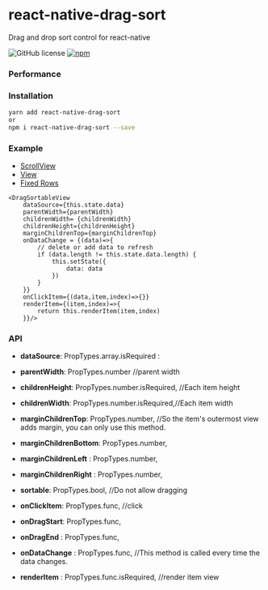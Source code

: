 # react-native-drag-sort
Drag and drop sort control for react-native


![GitHub license](https://img.shields.io/badge/license-MIT-green.svg)
[![npm](https://img.shields.io/npm/v/react-native-drag-sort.svg?style=flat)](https://npmjs.com/package/react-native-drag-sort)

### Performance

### Installation
```bash
yarn add react-native-drag-sort
or
npm i react-native-drag-sort --save 
```

### Example
- [ScrollView](https://github.com/mochixuan/react-native-drag-sort/blob/master/Example/app/container/ScrollPage.js)
- [View](https://github.com/mochixuan/react-native-drag-sort/blob/master/Example/app/container/NonScrollPage.js)
- [Fixed Rows](https://github.com/mochixuan/react-native-drag-sort/blob/master/Example/app/container/FixedRowsPage.js)

``` react
<DragSortableView
    dataSource={this.state.data}
    parentWidth={parentWidth}
    childrenWidth= {childrenWidth}
    childrenHeight={childrenHeight}
    marginChildrenTop={marginChildrenTop}
    onDataChange = {(data)=>{
        // delete or add data to refresh
        if (data.length != this.state.data.length) {
            this.setState({
                data: data
            })
        }
    }}
    onClickItem={(data,item,index)=>{}}
    renderItem={(item,index)=>{
        return this.renderItem(item,index)
    }}/>

```

### API
- **dataSource**: PropTypes.array.isRequired :
- **parentWidth**: PropTypes.number //parent width
- **childrenHeight**: PropTypes.number.isRequired, //Each item height
- **childrenWidth**: PropTypes.number.isRequired,//Each item width

- **marginChildrenTop**: PropTypes.number,  //So the item's outermost view adds margin, you can only use this method.
- **marginChildrenBottom**: PropTypes.number,
- **marginChildrenLeft** : PropTypes.number,
- **marginChildrenRight** : PropTypes.number,

- **sortable**: PropTypes.bool, //Do not allow dragging

- **onClickItem**: PropTypes.func, //click
- **onDragStart**: PropTypes.func, 
- **onDragEnd** : PropTypes.func,
- **onDataChange** : PropTypes.func, //This method is called every time the data changes.
- **renderItem** : PropTypes.func.isRequired, //render item view



